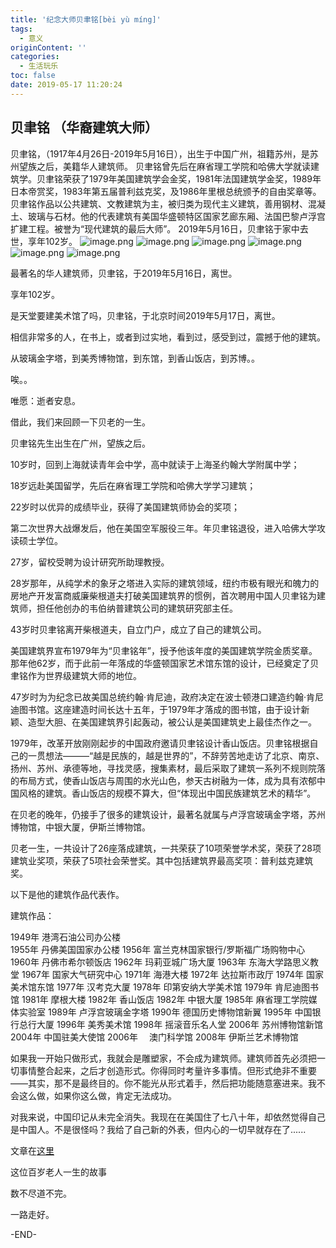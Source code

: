 ```yaml
---
title: '纪念大师贝聿铭[bèi yù míng]'
tags:
  - 意义
originContent: ''
categories:
  - 生活玩乐
toc: false
date: 2019-05-17 11:20:24
---
```


## 贝聿铭 （华裔建筑大师）

贝聿铭，（1917年4月26日-2019年5月16日），出生于中国广州，祖籍苏州，是苏州望族之后，美籍华人建筑师。
贝聿铭曾先后在麻省理工学院和哈佛大学就读建筑学。贝聿铭荣获了1979年美国建筑学会金奖，1981年法国建筑学金奖，1989年日本帝赏奖，1983年第五届普利兹克奖，及1986年里根总统颁予的自由奖章等。
贝聿铭作品以公共建筑、文教建筑为主，被归类为现代主义建筑，善用钢材、混凝土、玻璃与石材。他的代表建筑有美国华盛顿特区国家艺廊东厢、法国巴黎卢浮宫扩建工程。被誉为“现代建筑的最后大师”。
2019年5月16日，贝聿铭于家中去世，享年102岁。
![image.png](http://blogimage.houjiyi.com/FkHOooX7YRfFK2DrijiWqkCJyFKr)
![image.png](http://blogimage.houjiyi.com/Fr8PqM-8sqPhqLgLIZ-mKhQjW3SK)
![image.png](http://blogimage.houjiyi.com/FgIQSA5H1NNDjEXXoGiAS-qPGzMp)
![image.png](http://blogimage.houjiyi.com/FkujD4ESxnxAk-NENVSZYsOLPh48)
![image.png](http://blogimage.houjiyi.com/Flp-LlPkdPQdeVHtY2UfrmISrNpN)
![image.png](http://blogimage.houjiyi.com/FmOa8cUrhLkcKe4Ay-KYXeyK4dGX)


最著名的华人建筑师，贝聿铭，于2019年5月16日，离世。

享年102岁。



是天堂要建美术馆了吗，贝聿铭，于北京时间2019年5月17日，离世。

相信非常多的人，在书上，或者到过实地，看到过，感受到过，震撼于他的建筑。

从玻璃金字塔，到美秀博物馆，到东馆，到香山饭店，到苏博。。

唉。。

唯愿：逝者安息。

借此，我们来回顾一下贝老的一生。





贝聿铭先生出生在广州，望族之后。

10岁时，回到上海就读青年会中学，高中就读于上海圣约翰大学附属中学；

18岁远赴美国留学，先后在麻省理工学院和哈佛大学学习建筑；

22岁时以优异的成绩毕业，获得了美国建筑师协会的奖项；

第二次世界大战爆发后，他在美国空军服役三年。年贝聿铭退役，进入哈佛大学攻读硕士学位。

27岁，留校受聘为设计研究所助理教授。 

28岁那年，从纯学术的象牙之塔进入实际的建筑领域，纽约市极有眼光和魄力的房地产开发富商威廉柴根道夫打破美国建筑界的惯例，首次聘用中国人贝聿铭为建筑师，担任他创办的韦伯纳普建筑公司的建筑研究部主任。

43岁时贝聿铭离开柴根道夫，自立门户，成立了自己的建筑公司。

美国建筑界宣布1979年为“贝聿铭年”，授予他该年度的美国建筑学院金质奖章。那年他62岁，而于此前一年落成的华盛顿国家艺术馆东馆的设计，已经奠定了贝聿铭作为世界级建筑大师的地位。

47岁时为为纪念已故美国总统约翰·肯尼迪，政府决定在波士顿港口建造约翰·肯尼迪图书馆。这座建造时间长达十五年，于1979年才落成的图书馆，由于设计新颖、造型大胆、在美国建筑界引起轰动，被公认是美国建筑史上最佳杰作之一。

1979年，改革开放刚刚起步的中国政府邀请贝聿铭设计香山饭店。贝聿铭根据自己的一贯想法———“越是民族的，越是世界的”，不辞劳苦地走访了北京、南京、扬州、苏州、承德等地，寻找灵感，搜集素材，最后采取了建筑一系列不规则院落的布局方式，使香山饭店与周围的水光山色，参天古树融为一体，成为具有浓郁中国风格的建筑。香山饭店的规模不算大，但“体现出中国民族建筑艺术的精华”。

在贝老的晚年，仍接手了很多的建筑设计，最著名就属与卢浮宫玻璃金字塔，苏州博物馆，中银大厦，伊斯兰博物馆。

贝老一生，一共设计了26座落成建筑，一共荣获了10项荣誉学术奖，荣获了28项建筑业奖项，荣获了5项社会荣誉奖。其中包括建筑界最高奖项：普利兹克建筑奖。

以下是他的建筑作品代表作。

建筑作品：

1949年   港湾石油公司办公楼　    
1955年   丹佛美国国家办公楼
1956年   富兰克林国家银行/罗斯福广场购物中心    
1960年   丹佛市希尔顿饭店
1962年   玛莉亚城广场大厦
1963年   东海大学路思义教堂
1967年   国家大气研究中心
1971年   海港大楼
1972年   达拉斯市政厅
1974年   国家美术馆东馆
1977年   汉考克大厦
1978年   印第安纳大学美术馆
1979年   肯尼迪图书馆
1981年   摩根大楼
1982年   香山饭店
1982年   中银大厦
1985年   麻省理工学院媒体实验室
1989年   卢浮宫玻璃金字塔
1990年   德国历史博物馆新翼
1995年   中国银行总行大厦
1996年   美秀美术馆
1998年   摇滚音乐名人堂
2006年   苏州博物馆新馆
2004年   中国驻美大使馆
2006年　 澳门科学馆
2008年   伊斯兰艺术博物馆


如果我一开始只做形式，我就会是雕塑家，不会成为建筑师。建筑师首先必须把一切事情整合起来，之后才创造形式。你得同时考量许多事情。但形式绝非不重要——其实，那不是最终目的。你不能光从形式着手，然后把功能随意塞进来。我不会这么做，如果你这么做，肯定无法成功。

对我来说，中国印记从未完全消失。我现在在美国住了七八十年，却依然觉得自己是中国人。不是很怪吗？我给了自己新的外表，但内心的一切早就存在了......


文章在[这里](https://mp.weixin.qq.com/s/jrTYUI3Z_gTVDAtnTc7xQw)


这位百岁老人一生的故事

数不尽道不完。

一路走好。



-END-
